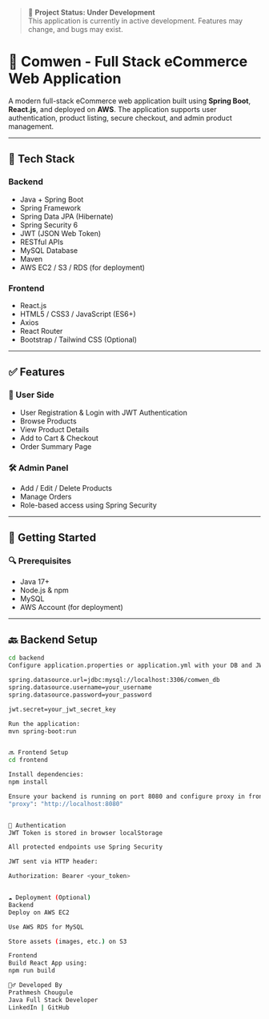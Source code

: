 > 🚧 **Project Status: Under Development**  
> This application is currently in active development. Features may change, and bugs may exist.

# 🛒 Comwen - Full Stack eCommerce Web Application

A modern full-stack eCommerce web application built using **Spring Boot**, **React.js**, and deployed on **AWS**. The application supports user authentication, product listing, secure checkout, and admin product management.

---

## 🔧 Tech Stack

### Backend
- Java + Spring Boot
- Spring Framework
- Spring Data JPA (Hibernate)
- Spring Security 6
- JWT (JSON Web Token)
- RESTful APIs
- MySQL Database
- Maven
- AWS EC2 / S3 / RDS (for deployment)

### Frontend
- React.js
- HTML5 / CSS3 / JavaScript (ES6+)
- Axios
- React Router
- Bootstrap / Tailwind CSS (Optional)

---

## ✅ Features

### 👤 User Side
- User Registration & Login with JWT Authentication
- Browse Products
- View Product Details
- Add to Cart & Checkout
- Order Summary Page

### 🛠️ Admin Panel
- Add / Edit / Delete Products
- Manage Orders
- Role-based access using Spring Security

---

## 🚀 Getting Started

### 🔍 Prerequisites
- Java 17+
- Node.js & npm
- MySQL
- AWS Account (for deployment)

---

## 🔙 Backend Setup

```bash
cd backend
Configure application.properties or application.yml with your DB and JWT settings:

spring.datasource.url=jdbc:mysql://localhost:3306/comwen_db
spring.datasource.username=your_username
spring.datasource.password=your_password

jwt.secret=your_jwt_secret_key

Run the application:
mvn spring-boot:run


🔜 Frontend Setup
cd frontend

Install dependencies:
npm install

Ensure your backend is running on port 8080 and configure proxy in frontend/package.json:
"proxy": "http://localhost:8080"


🔐 Authentication
JWT Token is stored in browser localStorage

All protected endpoints use Spring Security

JWT sent via HTTP header:

Authorization: Bearer <your_token>


☁️ Deployment (Optional)
Backend
Deploy on AWS EC2

Use AWS RDS for MySQL

Store assets (images, etc.) on S3

Frontend
Build React App using:
npm run build

🙋‍♂️ Developed By
Prathmesh Chougule
Java Full Stack Developer
LinkedIn | GitHub


